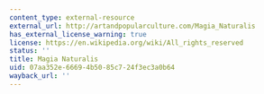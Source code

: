 ```yaml
---
content_type: external-resource
external_url: http://artandpopularculture.com/Magia_Naturalis
has_external_license_warning: true
license: https://en.wikipedia.org/wiki/All_rights_reserved
status: ''
title: Magia Naturalis
uid: 07aa352e-6669-4b50-85c7-24f3ec3a0b64
wayback_url: ''
---
```

